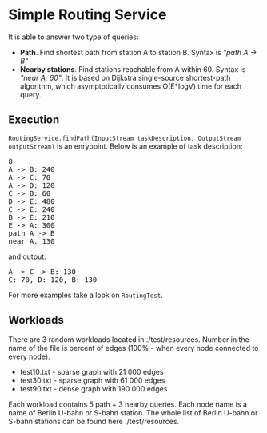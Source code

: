 # Simple Routing Service
It is able to answer two type of queries:
* **Path**. Find shortest path from station A to station B. Syntax is *"path A -> B"*
* **Nearby stations**. Find stations reachable from A within 60. Syntax is *"near A, 60"*.
It is based on Dijkstra single-source shortest-path algorithm, which asymptotically consumes O(E*logV) time for each query.

## Execution
`RoutingService.findPath(InputStream taskDescription, OutputStream outputStream)` is an enrypoint. Below is an example of task 
description:
<pre>
8
A -> B: 240
A -> C: 70
A -> D: 120
C -> B: 60
D -> E: 480
C -> E: 240
B -> E: 210
E -> A: 300
path A -> B
near A, 130
</pre>
and output:
<pre>
A -> C -> B: 130
C: 70, D: 120, B: 130
</pre>
For more examples take a look on `RoutingTest`.

## Workloads
There are 3 random workloads located in ./test/resources. Number in the name of the file is percent of edges (100% - when every node connected to every node).
* test10.txt - sparse graph with 21 000 edges
* test30.txt - sparse graph with 61 000 edges
* test90.txt - dense graph with 190 000 edges

Each workload contains 5 path + 3 nearby queries. Each node name is a name of Berlin U-bahn or S-bahn station. The whole list of Berlin U-bahn or S-bahn stations
can be found here ./test/resources.
